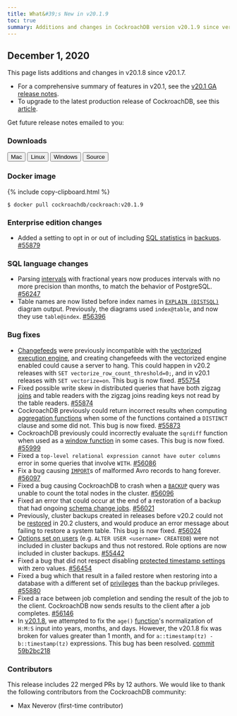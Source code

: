 ```yaml
---
title: What&#39;s New in v20.1.9
toc: true
summary: Additions and changes in CockroachDB version v20.1.9 since version v20.1.8
---
```


## December 1, 2020

This page lists additions and changes in v20.1.8 since v20.1.7.

- For a comprehensive summary of features in v20.1, see the [v20.1 GA release notes](v20.1.0.html).
- To upgrade to the latest production release of CockroachDB, see this [article](../stable/upgrade-cockroach-version.html).

Get future release notes emailed to you:

<div class="hubspot-install-form install-form-1 clearfix">
    <script>
        hbspt.forms.create({
            css: '',
            cssClass: 'install-form',
            portalId: '1753393',
            formId: '39686297-81d2-45e7-a73f-55a596a8d5ff',
            formInstanceId: 1,
            target: '.install-form-1'
        });
    </script>
</div>

### Downloads

<div id="os-tabs" class="clearfix">
    <a href="https://binaries.cockroachdb.com/cockroach-v20.1.9.darwin-10.9-amd64.tgz"><button id="mac" data-eventcategory="mac-binary-release-notes">Mac</button></a>
    <a href="https://binaries.cockroachdb.com/cockroach-v20.1.9.linux-amd64.tgz"><button id="linux" data-eventcategory="linux-binary-release-notes">Linux</button></a>
    <a href="https://binaries.cockroachdb.com/cockroach-v20.1.9.windows-6.2-amd64.zip"><button id="windows" data-eventcategory="windows-binary-release-notes">Windows</button></a>
    <a href="https://binaries.cockroachdb.com/cockroach-v20.1.9.src.tgz"><button id="source" data-eventcategory="source-release-notes">Source</button></a>
</div>

### Docker image

{% include copy-clipboard.html %}
~~~shell
$ docker pull cockroachdb/cockroach:v20.1.9
~~~

### Enterprise edition changes

- Added a setting to opt in or out of including [SQL statistics](../v20.1/create-statistics.html) in [backups](../v20.1/backup.html). [#55879][#55879]

### SQL language changes

- Parsing [intervals](../v20.1/interval.html) with fractional years now produces intervals with no more precision than months, to match the behavior of PostgreSQL. [#56247][#56247]
- Table names are now listed before index names in [`EXPLAIN (DISTSQL)`](../v20.1/explain.html) diagram output. Previously, the diagrams used `index@table`, and now they use `table@index`. [#56396][#56396]

### Bug fixes

- [Changefeeds](../v20.1/changefeed-for.html) were previously incompatible with the [vectorized execution engine](../v20.1/vectorized-execution.html), and creating changefeeds with the vectorized engine enabled could cause a server to hang. This could happen in v20.2 releases with `SET vectorize_row_count_threshold=0;`, and in v20.1 releases with `SET vectorize=on`. This bug is now fixed. [#55754][#55754]
- Fixed possible write skew in distributed queries that have both zigzag [joins](../v20.1/joins.html) and table readers with the zigzag joins reading keys not read by the table readers. [#55874][#55874]
- CockroachDB previously could return incorrect results when computing [aggregation functions](../v20.1/functions-and-operators.html#aggregate-functions) when some of the functions contained a `DISTINCT` clause and some did not. This bug is now fixed. [#55873][#55873]
- CockroachDB previously could incorrectly evaluate the `sqrdiff` function when used as a [window function](../v20.1/functions-and-operators.html#window-functions) in some cases. This bug is now fixed. [#55999][#55999]
- Fixed a `top-level relational expression cannot have outer columns` error in some queries that involve `WITH`. [#56086][#56086]
- Fix a bug causing [`IMPORT`](../v20.1/import.html)s of malformed Avro records to hang forever. [#56097][#56097]
- Fixed a bug causing CockroachDB to crash when a [`BACKUP`](../v20.1/backup.html) query was unable to count the total nodes in the cluster. [#56096][#56096]
- Fixed an error that could occur at the end of a restoration of a backup that had ongoing [schema change jobs](../v20.1/online-schema-changes.html). [#56021][#56021]
- Previously, cluster backups created in releases before v20.2 could not be [restored](../v20.1/restore.html) in 20.2 clusters, and would produce an error message about failing to restore a system table. This bug is now fixed. [#56024][#56024]
- [Options set on users](../v20.1/alter-user.html) (e.g. `ALTER USER <username> CREATEDB`) were not included in cluster backups and thus not restored. Role options are now included in cluster backups. [#55442][#55442]
- Fixed a bug that did not respect disabling [protected timestamp settings](../v20.1/cluster-settings.html) with zero values. [#56454][#56454]
- Fixed a bug which that result in a failed restore when restoring into a database with a different set of [privileges](../v20.1/authorization.html) than the backup privileges. [#55880][#55880]
- Fixed a race between job completion and sending the result of the job to the client. CockroachDB now sends results to the client after a job completes. [#56146][#56146]
- In [v20.1.8](v20.1.8.html), we attempted to fix the `age()` [function](../v20.1/functions-and-operators.html)'s normalization of `H:M:S` input into years, months, and days. However, the v20.1.8 fix was broken for values greater than 1 month, and for `a::timestamp(tz) - b::timestamp(tz)` expressions. This bug has been resolved. [commit 59b2bc218][59b2bc218]


### Contributors

This release includes 22 merged PRs by 12 authors.
We would like to thank the following contributors from the CockroachDB community:

- Max Neverov (first-time contributor)

[#55442]: https://github.com/cockroachdb/cockroach/pull/55442
[#55754]: https://github.com/cockroachdb/cockroach/pull/55754
[#55873]: https://github.com/cockroachdb/cockroach/pull/55873
[#55874]: https://github.com/cockroachdb/cockroach/pull/55874
[#55879]: https://github.com/cockroachdb/cockroach/pull/55879
[#55880]: https://github.com/cockroachdb/cockroach/pull/55880
[#55999]: https://github.com/cockroachdb/cockroach/pull/55999
[#56021]: https://github.com/cockroachdb/cockroach/pull/56021
[#56024]: https://github.com/cockroachdb/cockroach/pull/56024
[#56086]: https://github.com/cockroachdb/cockroach/pull/56086
[#56096]: https://github.com/cockroachdb/cockroach/pull/56096
[#56097]: https://github.com/cockroachdb/cockroach/pull/56097
[#56146]: https://github.com/cockroachdb/cockroach/pull/56146
[#56247]: https://github.com/cockroachdb/cockroach/pull/56247
[#56396]: https://github.com/cockroachdb/cockroach/pull/56396
[#56454]: https://github.com/cockroachdb/cockroach/pull/56454
[59b2bc218]: https://github.com/cockroachdb/cockroach/commit/59b2bc218
